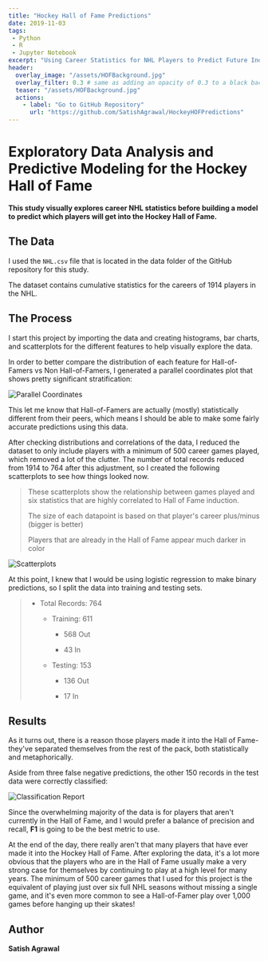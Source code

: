 ```yaml
---
title: "Hockey Hall of Fame Predictions"
date: 2019-11-03
tags:
 - Python
 - R
 - Jupyter Notebook
excerpt: "Using Career Statistics for NHL Players to Predict Future Inductees to the Hockey Hall of Fame"
header:
  overlay_image: "/assets/HOFBackground.jpg"
  overlay_filter: 0.3 # same as adding an opacity of 0.3 to a black background
  teaser: "/assets/HOFBackground.jpg"
  actions:
    - label: "Go to GitHub Repository"
      url: "https://github.com/SatishAgrawal/HockeyHOFPredictions"
---
```


# Exploratory Data Analysis and Predictive Modeling for the Hockey Hall of Fame

**This study visually explores career NHL statistics before building a model to predict which players will get into the Hockey Hall of Fame.**

## The Data
I used the `NHL.csv` file that is located in the data folder of the GitHub repository for this study.

The dataset contains cumulative statistics for the careers of 1914 players in the NHL.

## The Process
I start this project by importing the data and creating histograms, bar charts, and scatterplots for the different features to help visually explore the data.

In order to better compare the distribution of each feature for Hall-of-Famers vs Non Hall-of-Famers, I generated a parallel coordinates plot that shows pretty significant stratification:

![Parallel Coordinates](https://SatishAgrawal.github.io/assets/ParallelCoord.png)

This let me know that Hall-of-Famers are actually (mostly) statistically different from their peers, which means I should be able to make some fairly accurate predictions using this data.

After checking distributions and correlations of the data, I reduced the dataset to only include players with a minimum of 500 career games played, which removed a lot of the clutter. The number of total records reduced from 1914 to 764 after this adjustment, so I created the following scatterplots to see how things looked now.

>These scatterplots show the relationship between games played and six statistics that are highly correlated to Hall of Fame induction.
>
>The size of each datapoint is based on that player's career plus/minus (bigger is better)
>
>Players that are already in the Hall of Fame appear much darker in color

![Scatterplots](https://SatishAgrawal.github.io/assets/HHOFScatterplots.jpg)

At this point, I knew that I would be using logistic regression to make binary predictions, so I split the data into training and testing sets.

>* Total Records: 764
>
>	* Training: 611
>
>		* 568 Out
>
>		* 43 In
>
>	* Testing: 153
>
>		* 136 Out
>
>		* 17 In

## Results
As it turns out, there is a reason those players made it into the Hall of Fame- they've separated themselves from the rest of the pack, both statistically and metaphorically.

Aside from three false negative predictions, the other 150 records in the test data were correctly classified:

![Classification Report](https://SatishAgrawal.github.io/assets/HHOFCR.png)

Since the overwhelming majority of the data is for players that aren't currently in the Hall of Fame, and I would prefer a balance of precision and recall, **F1** is going to be the best metric to use. 

At the end of the day, there really aren't that many players that have ever made it into the Hockey Hall of Fame. After exploring the data, it's a lot more obvious that the players who are in the Hall of Fame usually make a very strong case for themselves by continuing to play at a high level for many years. The minimum of 500 career games that I used for this project is the equivalent of playing just over six full NHL seasons without missing a single game, and it's even more common to see a Hall-of-Famer play over 1,000 games before hanging up their skates!

## Author
**Satish Agrawal**
